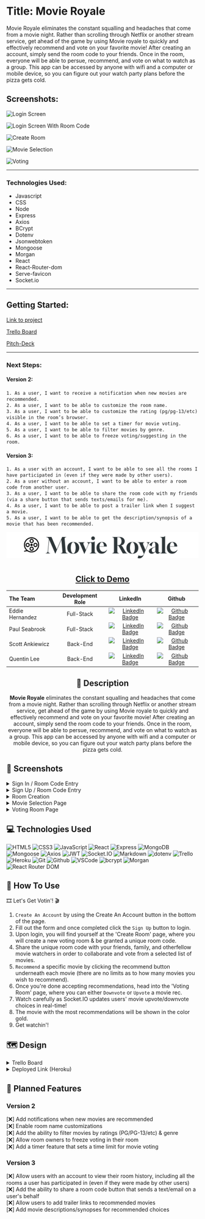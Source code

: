 # Title: Movie Royale

Movie Royale eliminates the constant squalling and headaches that come from a movie night. Rather than scrolling through Netflix or another stream service, get ahead of the game by using Movie royale to quickly and effectively recommend and vote on your favorite movie! After creating an account, simply send the room code to your friends. Once in the room, everyone will be able to persue, recommend, and vote on what to watch as a group. This app can be accessed by anyone with wifi and a computer or mobile device, so you can figure out your watch party plans before the pizza gets cold.

## Screenshots:

![Login Screen](./imgs/P3_Login.png)

![Login Screen With Room Code](./imgs//P3_Login_And_RoomCode.png)

![Create Room](./imgs/P3_Create_Room.png)

![Movie Selection](./imgs//P3_Movie_Selection.png)

![Voting](./imgs/P3_Voting_Room.png)

---

### Technologies Used:

- Javascript
- CSS
- Node
- Express
- Axios
- BCrypt
- Dotenv
- Jsonwebtoken
- Mongoose
- Morgan
- React
- React-Router-dom
- Serve-favicon
- Socket.io

---

## Getting Started:

[Link to project](https://movie-royale-client.onrender.com)

[Trello Board](https://trello.com/invite/b/F2WGz11j/ATTI5aaa1329be6e31e117da8fcd4790ce10521DA513/project-3)

[Pitch-Deck](https://docs.google.com/presentation/d/1vz4rSrZ6WwQ5EcNfqbUZa2ejNJkHaDG_g8KENmhAnu8/edit?usp=sharing)

---

### Next Steps:

#### Version 2:

    1. As a user, I want to receive a notification when new movies are recommended.
    2. As a user, I want to be able to customize the room name.
    3. As a user, I want to be able to customize the rating (pg/pg-13/etc) visible in the room’s browser.
    4. As a user, I want to be able to set a timer for movie voting.
    5. As a user, I want to be able to filter movies by genre.
    6. As a user, I want to be able to freeze voting/suggesting in the room.

#### Version 3:

    1. As a user with an account, I want to be able to see all the rooms I have participated in (even if they were made by other users).
    2. As a user without an account, I want to be able to enter a room code from another user.
    3. As a user, I want to be able to share the room code with my friends (via a share button that sends texts/emails for me).
    4. As a user, I want to be able to post a trailer link when I suggest a movie.
    5. As a user, I want to be able to get the description/synopsis of a movie that has been recommended.

<div align="center">
<img src="./src/assets/readme/movie-royale-header.png">
</div>

#

<div align="center">

## <a href="https://movie-royale-client.onrender.com/">Click to Demo</a>

| The Team        | Development Role |                                                                               LinkedIn                                                                                |                                                                      Github                                                                      |
| :-------------- | :--------------: | :-------------------------------------------------------------------------------------------------------------------------------------------------------------------: | :----------------------------------------------------------------------------------------------------------------------------------------------: |
| Eddie Hernandez |    Full-Stack    |               [![LinkedIn Badge](https://img.shields.io/badge/-@edhz-blue?style=flat&logo=Linkedin&logoColor=black)](https://www.linkedin.com/in/edhz/)               | [![Github Badge](https://img.shields.io/badge/-eddiehernandez-black?style=flat&logo=Github&logoColor=white)](https://github.com/eddie-hernandez) |
| Paul Seabrook   |    Full-Stack    | [![LinkedIn Badge](https://img.shields.io/badge/-@paulwarrenseabrook-blue?style=flat&logo=Linkedin&logoColor=black)](https://www.linkedin.com/in/paulwarrenseabrook/) |    [![Github Badge](https://img.shields.io/badge/paulseabrook-black?style=flat&logo=Github&logoColor=white)](https://github.com/paulseabrook)    |
| Scott Ankiewicz |     Back-End     |    [![LinkedIn Badge](https://img.shields.io/badge/-@scottankiewicz-blue?style=flat&logo=Linkedin&logoColor=black)](https://www.linkedin.com/in/scott-ankiewicz/)     |       [![Github Badge](https://img.shields.io/badge/-ScottAnk-black?style=flat&logo=Github&logoColor=white)](https://github.com/ScottAnk)        |
| Quentin Lee     |     Back-End     |        [![LinkedIn Badge](https://img.shields.io/badge/-@quentinjlee-blue?style=flat&logo=Linkedin&logoColor=black)](https://www.linkedin.com/in/quentinjlee/)        |       [![Github Badge](https://img.shields.io/badge/-QLee2112-black?style=flat&logo=Github&logoColor=white)](https://github.com/QLee2112)        |

## :pencil: Description

<p><b>Movie Royale</b> eliminates the constant squalling and headaches that come from a movie night. Rather than scrolling through Netflix or another stream service, get ahead of the game by using Movie royale to quickly and effectively recommend and vote on your favorite movie! After creating an account, simply send the room code to your friends. Once in the room, everyone will be able to persue, recommend, and vote on what to watch as a group. This app can be accessed by anyone with wifi and a computer or mobile device, so you can figure out your watch party plans before the pizza gets cold.</p>

</div>

 <div id="document" align="left">
  
  ## :camera_flash: Screenshots
  
  <details><summary>Sign In / Room Code Entry</summary><img src="./src/assets/readme/login.png"></img><img src="./src/assets/readme/login-roomcode.png"></img></details>

  <details><summary>Sign Up / Room Code Entry</summary><img src="./src/assets/readme/signup.png"></img></details>

  <details><summary>Room Creation</summary><img src="./src/assets/readme/create-room.png"></img></details>

  <details><summary>Movie Selection Page</summary><img src="./src/assets/readme/movie-selection.png"></img></details>

  <details><summary>Voting Room Page</summary><img src="./src/assets/readme/votingroom.png"></img></details>

## :computer: Technologies Used

![HTML5](https://img.shields.io/badge/-HTML5-05122A?style=flat&logo=html5)
![CSS3](https://img.shields.io/badge/-CSS-05122A?style=flat&logo=css3)
![JavaScript](https://img.shields.io/badge/-JavaScript-05122A?style=flat&logo=javascript)
![React](https://img.shields.io/badge/-React-05122A?style=flat&logo=react)
![Express](https://img.shields.io/badge/-Express-05122A?style=flat&logo=express)
![MongoDB](https://img.shields.io/badge/-MongoDB-05122A?style=flat&logo=mongodb)
![Mongoose](https://img.shields.io/badge/-mongoose-05122A?style=flat&logo=mongoose)
![Axios](https://img.shields.io/badge/-Axios-05122A?style=flat&logo=Axios)
![JWT](https://img.shields.io/badge/-JSON_Web_Token-05122A?style=flat&logo=jsonwebtokens)
![Socket.IO](https://img.shields.io/badge/-Socket.IO-05122A?style=flat&logo=Socket.io)
![Markdown](https://img.shields.io/badge/-Markdown-05122A?style=flat&logo=markdown)
![dotenv](https://img.shields.io/badge/-dotenv-05122A?style=flat&logo=dotenv)
![Trello](https://img.shields.io/badge/-Trello-05122A?style=flat&logo=trello)
![Heroku](https://img.shields.io/badge/-Heroku-05122A?style=flat&logo=heroku)
![Git](https://img.shields.io/badge/-Git-05122A?style=flat&logo=git)
![Github](https://img.shields.io/badge/-GitHub-05122A?style=flat&logo=github)
![VSCode](https://img.shields.io/badge/-VS_Code-05122A?style=flat&logo=visualstudio)
![bcrypt](https://img.shields.io/badge/-bcrypt-05122A?style=flat&logo=bcrypt)
![Morgan](https://img.shields.io/badge/-morgan-05122A?style=flat&logo=morgan)
![React Router DOM](https://img.shields.io/badge/-React%20Router%20DOM-05122A?style=flat&logo=React%20Router%20DOM)

## :movie_camera: How To Use

🎞 Let's Get Votin'! 🎬

1. `Create An Account` by using the Create An Account button in the bottom of the page.
2. Fill out the form and once completed click the `Sign Up` button to login.
3. Upon login, you will find yourself at the 'Create Room' page, where you will create a new voting room & be granted a unique room code.
4. Share the unique room code with your friends, family, and otherfellow movie watchers in order to collaborate and vote from a selected list of movies.
5. `Recommend` a specific movie by clicking the recommend button underneath each movie (there are no limits as to how many movies you wish to recommend).
6. Once you're done accepting recommendations, head into the 'Voting Room' page, where you can either `Downvote` or `Upvote` a movie rec.
7. Watch carefully as Socket.IO updates users' movie upvote/downvote choices in real-time!
8. The movie with the most recommendations will be shown in the color gold.
9. Get watchin'!

## :world_map: Design

<details closed>
    <summary>Trello Board </summary>
  <a href="https://trello.com/b/F2WGz11j/movie-royale"
    > Movie Royale Trello Board</a>
</details>

<details closed>
  <summary> Deployed Link (Heroku) </summary>
  <a href="https://movie-royale-client.onrender.com/"
    > Movie Royale Website</a>
</details>

## :rotating_light: Planned Features

### Version 2

[:x:] Add notifications when new movies are recommended<br>
[:x:] Enable room name customizations<br>
[:x:] Add the ability to filter movies by ratings (PG/PG-13/etc) & genre<br>
[:x:] Allow room owners to freeze voting in their room<br>
[:x:] Add a timer feature that sets a time limit for movie voting<br>

### Version 3

[:x:] Allow users with an account to view their room history, including all the rooms a user has participated in (even if they were made by other users)<br>
[:x:] Add the ability to share a room code button that sends a text/email on a user's behalf<br>
[:x:] Allow users to add trailer links to recommended movies<br>
[:x:] Add movie descriptions/synopses for recommended choices<br>